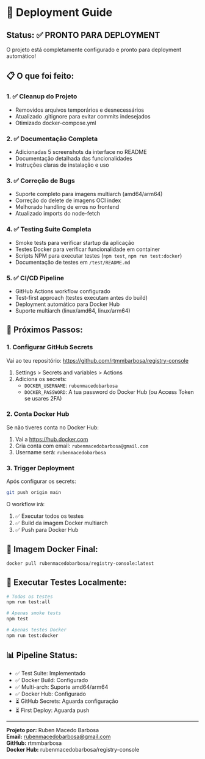 # 🚀 Deployment Guide

## Status: ✅ PRONTO PARA DEPLOYMENT

O projeto está completamente configurado e pronto para deployment automático!

## 📋 O que foi feito:

### 1. ✅ Cleanup do Projeto
- Removidos arquivos temporários e desnecessários
- Atualizado .gitignore para evitar commits indesejados
- Otimizado docker-compose.yml

### 2. ✅ Documentação Completa
- Adicionadas 5 screenshots da interface no README
- Documentação detalhada das funcionalidades
- Instruções claras de instalação e uso

### 3. ✅ Correção de Bugs
- Suporte completo para imagens multiarch (amd64/arm64)
- Correção do delete de imagens OCI index
- Melhorado handling de erros no frontend
- Atualizado imports do node-fetch

### 4. ✅ Testing Suite Completa
- Smoke tests para verificar startup da aplicação
- Testes Docker para verificar funcionalidade em container
- Scripts NPM para executar testes (`npm test`, `npm run test:docker`)
- Documentação de testes em `/test/README.md`

### 5. ✅ CI/CD Pipeline
- GitHub Actions workflow configurado
- Test-first approach (testes executam antes do build)
- Deployment automático para Docker Hub
- Suporte multiarch (linux/amd64, linux/arm64)

## 🎯 Próximos Passos:

### 1. Configurar GitHub Secrets
Vai ao teu repositório: https://github.com/rtmmbarbosa/registry-console

1. Settings > Secrets and variables > Actions
2. Adiciona os secrets:
   - `DOCKER_USERNAME`: `rubenmacedobarbosa`
   - `DOCKER_PASSWORD`: A tua password do Docker Hub (ou Access Token se usares 2FA)

### 2. Conta Docker Hub
Se não tiveres conta no Docker Hub:
1. Vai a https://hub.docker.com
2. Cria conta com email: `rubenmacedobarbosa@gmail.com`
3. Username será: `rubenmacedobarbosa`

### 3. Trigger Deployment
Após configurar os secrets:
```bash
git push origin main
```

O workflow irá:
1. ✅ Executar todos os testes
2. ✅ Build da imagem Docker multiarch
3. ✅ Push para Docker Hub

## 🐳 Imagem Docker Final:
```bash
docker pull rubenmacedobarbosa/registry-console:latest
```

## 🧪 Executar Testes Localmente:
```bash
# Todos os testes
npm run test:all

# Apenas smoke tests
npm test

# Apenas testes Docker
npm run test:docker
```

## 📊 Pipeline Status:
- ✅ Test Suite: Implementado
- ✅ Docker Build: Configurado
- ✅ Multi-arch: Suporte amd64/arm64
- ✅ Docker Hub: Configurado
- ⏳ GitHub Secrets: Aguarda configuração
- ⏳ First Deploy: Aguarda push

---

**Projeto por:** Ruben Macedo Barbosa  
**Email:** rubenmacedobarbosa@gmail.com  
**GitHub:** rtmmbarbosa  
**Docker Hub:** rubenmacedobarbosa/registry-console
